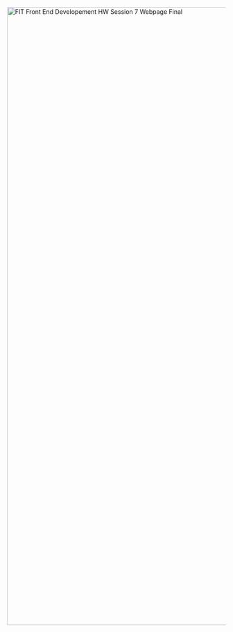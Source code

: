 <img width="1427" alt="FIT Front End Developement HW Session 7 Webpage Final" src="https://user-images.githubusercontent.com/60355411/159139279-d396a3e0-0981-46ce-9dba-bad5246c9c4f.png">
